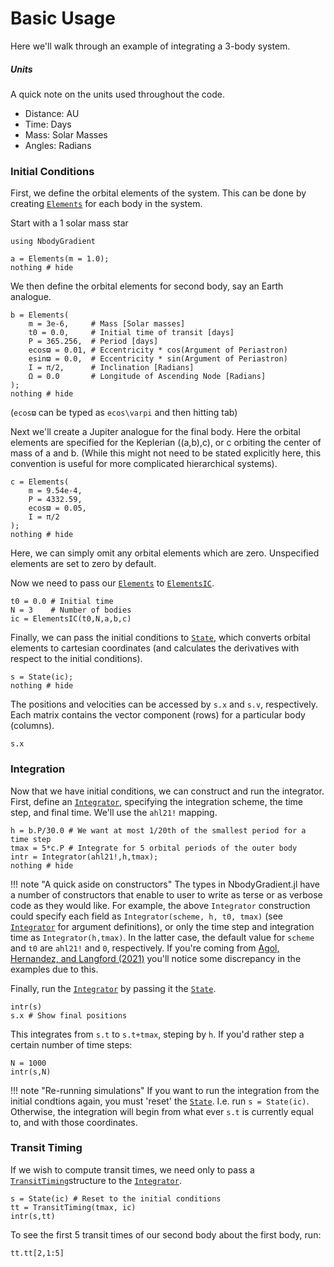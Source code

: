 # Basic Usage
Here we'll walk through an example of integrating a 3-body system.
##### Units
A quick note on the units used throughout the code.
- Distance: AU
- Time: Days
- Mass: Solar Masses
- Angles: Radians

### Initial Conditions
First, we define the orbital elements of the system. This can be done by creating [`Elements`](@ref) for each body in the system.

Start with a 1 solar mass star
```@example 1
using NbodyGradient

a = Elements(m = 1.0);
nothing # hide
```

We then define the orbital elements for second body, say an Earth analogue.
```@example 1
b = Elements(
    m = 3e-6,     # Mass [Solar masses]
    t0 = 0.0,     # Initial time of transit [days]
    P = 365.256,  # Period [days]
    ecosϖ = 0.01, # Eccentricity * cos(Argument of Periastron)
    esinϖ = 0.0,  # Eccentricity * sin(Argument of Periastron)
    I = π/2,      # Inclination [Radians]
    Ω = 0.0       # Longitude of Ascending Node [Radians]
);
nothing # hide
```
(`ecosϖ` can be typed as `ecos\varpi` and then hitting tab)

Next we'll create a Jupiter analogue for the final body. Here the orbital elements are specified for the Keplerian ((a,b),c), or c orbiting the center of mass of a and b. (While this might not need to be stated explicitly here, this convention is useful for more complicated hierarchical systems).
```@example 1
c = Elements(
    m = 9.54e-4,
    P = 4332.59,
    ecosϖ = 0.05,
    I = π/2
);
nothing # hide
```
Here, we can simply omit any orbital elements which are zero. Unspecified elements are set to zero by default.

Now we need to pass our [`Elements`](@ref) to [`ElementsIC`](@ref).
```@example 1
t0 = 0.0 # Initial time
N = 3    # Number of bodies
ic = ElementsIC(t0,N,a,b,c)
```

Finally, we can pass the initial conditions to [`State`](@ref), which converts orbital elements to cartesian coordinates (and calculates the derivatives with respect to the initial conditions).

```@example 1
s = State(ic);
nothing # hide
```
The positions and velocities can be accessed by `s.x` and `s.v`, respectively. Each matrix contains the vector component (rows) for a particular body (columns).

```@example 1
s.x
```

### Integration
Now that we have initial conditions, we can construct and run the integrator. First, define an [`Integrator`](@ref), specifying the integration scheme, the time step, and final time. We'll use the `ahl21!` mapping.
```@example 1
h = b.P/30.0 # We want at most 1/20th of the smallest period for a time step
tmax = 5*c.P # Integrate for 5 orbital periods of the outer body
intr = Integrator(ahl21!,h,tmax);
nothing # hide
```

!!! note "A quick aside on constructors"
    The types in NbodyGradient.jl have a number of constructors that enable to user to write as terse or as verbose code as they would like. For example, the above `Integrator` construction could specify each field as `Integrator(scheme, h, t0, tmax)` (see [`Integrator`](@ref) for argument definitions), or only the time step and integration time as `Integrator(h,tmax)`. In the latter case, the default value for `scheme` and `t0` are `ahl21!` and `0`, respectively. If you're coming from [Agol, Hernandez, and Langford (2021)](https://ui.adsabs.harvard.edu/abs/2021arXiv210602188A/abstract) you'll notice some discrepancy in the examples due to this.

Finally, run the [`Integrator`](@ref) by passing it the [`State`](@ref).
```@example 1
intr(s)
s.x # Show final positions
```
This integrates from `s.t` to `s.t+tmax`, steping by `h`. If you'd rather step a certain number of time steps:
```@example 1
N = 1000
intr(s,N)
```
!!! note "Re-running simulations"
    If you want to run the integration from the initial condtions again, you must 'reset' the [`State`](@ref). I.e. run `s = State(ic)`. Otherwise, the integration will begin from what ever `s.t` is currently equal to, and with those coordinates.

### Transit Timing
If we wish to compute transit times, we need only to pass a [`TransitTiming`](@ref)structure to the [`Integrator`](@ref).
```@example 1
s = State(ic) # Reset to the initial conditions
tt = TransitTiming(tmax, ic)
intr(s,tt)
```
To see the first 5 transit times of our second body about the first body, run:
```@example 1
tt.tt[2,1:5]
```